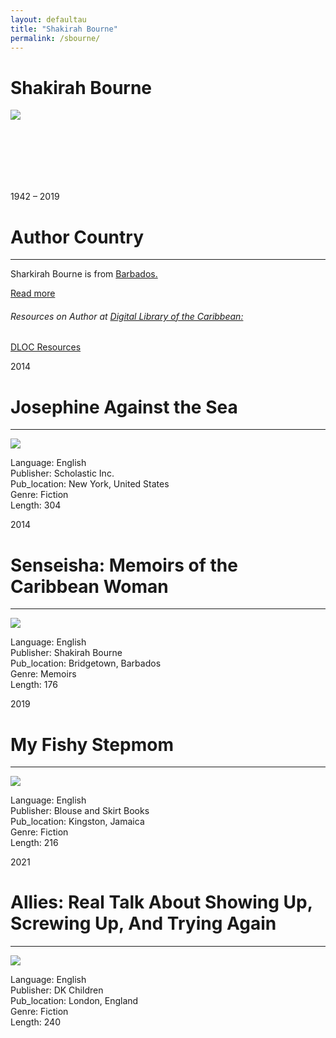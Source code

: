 ```yaml
---
layout: defaultau
title: "Shakirah Bourne"
permalink: /sbourne/
---
```

<!-- partial:index.partial.html -->
<div class="content">
    <h1>Shakirah Bourne</h1>
    <div class="quote">
        <div><img src="https://static.wixstatic.com/media/c67ccf_4e873483aa1747d590318918f1fc8be6~mv2_d_2878_4032_s_4_2.jpg/v1/crop/x_0,y_93,w_2878,h_2533/fill/w_618,h_544,al_c,q_80,usm_0.66_1.00_0.01,enc_auto/IMG_3785.jpg" class="logo"></div>
    </div>
    <div class="timeline">
        <div style="padding-bottom:100px;"></div>
        <div class="block">
            <div class="date right"><p class="right">1942 – 2019</p></div>
            <div class="dot"></div>
            <div class="left first">
            <div class="author_country">
                <h1>Author Country</h1><hr>
          <div class="aclocation">  <p> Sharkirah Bourne is from <a href="{{ site.baseurl }}/12">Barbados.</a></p></div>
              <div class="acreadmore">  <a href="#">Read more</a> </div>
<div class="aclocation">  <h6>Resources on Author at <a href="https://dloc.com" target="_blank">Digital Library of the Caribbean:</a></h6></div>
              <div class="dlocresources"><a href="{{ site.baseurl }}/sbourne_dloc" target="_blank">DLOC Resources</a></div>
            </div>
            </div>
        </div>
        <div class="block">
            <div class="date left"><p class="left">2014</p></div>
            <div class="dot"></div>
            <div class="right hide">
                <h1>Josephine Against the Sea</h1><hr>
                <p><img src="https://images-na.ssl-images-amazon.com/images/I/51YROnWWOFL._SX331_BO1,204,203,200_.jpg"></p>
                <p>
                Language: English <br/>
                Publisher: Scholastic Inc. <br/>
                Pub_location: New York, United States <br/>
                Genre: Fiction <br/>
                Length: 304 <br/>
                </p>
            </div>
        </div>
        <div class="block">
            <div class="date right"><p class="right">2014</p></div>
            <div class="dot"></div>
            <div class="left hide">
                <h1>Senseisha: Memoirs of the Caribbean Woman</h1><hr>
                <p><img src="https://images-na.ssl-images-amazon.com/images/I/514DvIy8hsL._SY291_BO1,204,203,200_QL40_FMwebp_.jpg"></p>
                <p>
                Language: English <br/>
                Publisher: Shakirah Bourne <br/>
                Pub_location: Bridgetown, Barbados <br/>
                Genre: Memoirs <br/>
                Length: 176 <br/>
                </p>
            </div>
        </div>
        <div class="block">
            <div class="date left"><p class="left">2019</p></div>
            <div class="dot"></div>
            <div class="right hide">
                <h1>My Fishy Stepmom</h1><hr>
                <p><img src="https://images-na.ssl-images-amazon.com/images/I/51iH8SEolYL._SX316_BO1,204,203,200_.jpg"></p>
                <p>
                Language: English <br/>
                Publisher: Blouse and Skirt Books <br/>
                Pub_location: Kingston, Jamaica <br/>
                Genre: Fiction <br/>
                Length: 216 <br/>
                </p>
            </div>
        </div>
        <div class="block">
            <div class="date right"><p class="right">2021</p></div>
            <div class="dot"></div>
            <div class="left hide">
                <h1>Allies: Real Talk About Showing Up, Screwing Up, And Trying Again</h1><hr>
                <p><img src="https://images-na.ssl-images-amazon.com/images/I/51l2hRbJeYL._SX330_BO1,204,203,200_.jpg"></p>
                <p>
                Language: English <br/>
                Publisher: DK Children <br/>
                Pub_location: London, England <br/>
                Genre: Fiction <br/>
                Length: 240 <br/>
                </p>
            </div>
        </div>
  <!-- partial -->
<script src='https://cdnjs.cloudflare.com/ajax/libs/jquery/3.1.1/jquery.min.js'></script><script  src="{{ site.baseurl }}/assets/js/authorscript.js"></script>